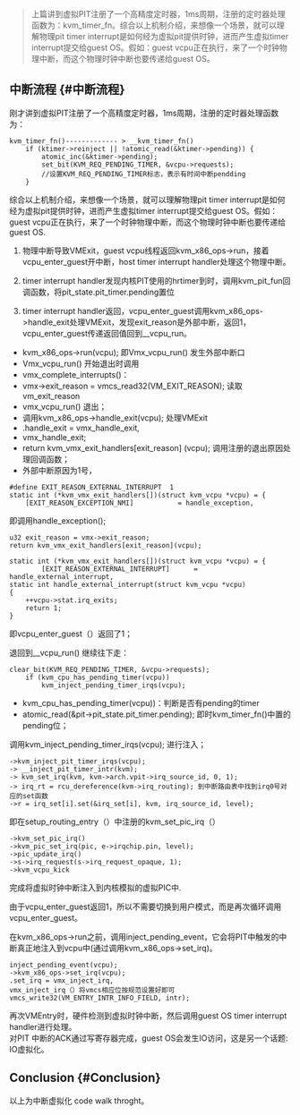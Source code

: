 > 上篇讲到虚拟PIT注册了一个高精度定时器，1ms周期，注册的定时器处理函数为：kvm\_timer\_fn。综合以上机制介绍，来想像一个场景，就可以理解物理pit timer interrupt是如何经为虚拟pit提供时钟，进而产生虚拟timer interrupt提交给guest OS。假如：guest vcpu正在执行，来了一个时钟物理中断，而这个物理时钟中断也要传递给guest OS。

## 中断流程 {#中断流程}

刚才讲到虚拟PIT注册了一个高精度定时器，1ms周期，注册的定时器处理函数为：  


```
kvm_timer_fn()------------- > __kvm_timer_fn()
	if (ktimer->reinject || !atomic_read(&ktimer->pending)) {
		atomic_inc(&ktimer->pending);
		set_bit(KVM_REQ_PENDING_TIMER, &vcpu->requests); 
		//设置KVM_REQ_PENDING_TIMER标志，表示有时间中断pendding
	}
```

综合以上机制介绍，来想像一个场景，就可以理解物理pit timer interrupt是如何经为虚拟pit提供时钟，进而产生虚拟timer interrupt提交给guest OS。假如：guest vcpu正在执行，来了一个时钟物理中断，而这个物理时钟中断也要传递给guest OS.

1. 物理中断导致VMExit，guest vcpu线程返回kvm\_x86\_ops-&gt;run，接着vcpu\_enter\_guest开中断，host timer interrupt handler处理这个物理中断。

2. timer interrupt handler发现内核PIT使用的hrtimer到时，调用kvm\_pit\_fun回调函数，将pit\_state.pit\_timer.pending置位

3. timer interrupt handler返回，vcpu\_enter\_guest调用kvm\_x86\_ops-&gt;handle\_exit处理VMExit，发现exit\_reason是外部中断，返回1，vcpu\_enter\_guest传递返回值回到\_\_vcpu\_run。

* kvm\_x86\_ops-&gt;run\(vcpu\); 即Vmx\_vcpu\_run\(\) 发生外部中断口
* Vmx\_vcpu\_run\(\) 开始退出时调用
* vmx\_complete\_interrupts\(\)：
* vmx-&gt;exit\_reason = vmcs\_read32\(VM\_EXIT\_REASON\); 读取vm\_exit\_reason
* vmx\_vcpu\_run\(\) 退出；
* 调用kvm\_x86\_ops-&gt;handle\_exit\(vcpu\); 处理VMExit
* .handle\_exit = vmx\_handle\_exit,
* vmx\_handle\_exit;
* return kvm\_vmx\_exit\_handlers\[exit\_reason\] \(vcpu\); 调用注册的退出原因处理回调函数；
* 外部中断原因为1号，

```
#define EXIT_REASON_EXTERNAL_INTERRUPT  1
static int (*kvm_vmx_exit_handlers[])(struct kvm_vcpu *vcpu) = {
	[EXIT_REASON_EXCEPTION_NMI]           = handle_exception,
```

即调用handle\_exception\(\);

```
u32 exit_reason = vmx->exit_reason;
return kvm_vmx_exit_handlers[exit_reason](vcpu);

static int (*kvm_vmx_exit_handlers[])(struct kvm_vcpu *vcpu) = {
		[EXIT_REASON_EXTERNAL_INTERRUPT]      = handle_external_interrupt,
static int handle_external_interrupt(struct kvm_vcpu *vcpu)
{
	++vcpu->stat.irq_exits;
	return 1;
}
```

即vcpu\_enter\_guest（）返回了1；

退回到\_\_vcpu\_run\(\) 继续往下走：

```
clear_bit(KVM_REQ_PENDING_TIMER, &vcpu->requests);
	if (kvm_cpu_has_pending_timer(vcpu))
		kvm_inject_pending_timer_irqs(vcpu);
```

* kvm\_cpu\_has\_pending\_timer\(vcpu\)\)：判断是否有pending的timer
* atomic\_read\(&pit-&gt;pit\_state.pit\_timer.pending\); 即时kvm\_timer\_fn\(\)中置的pending位；

调用kvm\_inject\_pending\_timer\_irqs\(vcpu\); 进行注入；  


```
->kvm_inject_pit_timer_irqs(vcpu);
-> __inject_pit_timer_intr(kvm);
-> kvm_set_irq(kvm, kvm->arch.vpit->irq_source_id, 0, 1);
-> irq_rt = rcu_dereference(kvm->irq_routing); 到中断路由表中找到irq0号对应的set函数
->r = irq_set[i].set(&irq_set[i], kvm, irq_source_id, level);
```

即在setup\_routing\_entry（）中注册的kvm\_set\_pic\_irq（）  


```
->kvm_set_pic_irq()
->kvm_pic_set_irq(pic, e->irqchip.pin, level);
->pic_update_irq() 
->s->irq_request(s->irq_request_opaque, 1);
->kvm_vcpu_kick
```

完成将虚拟时钟中断注入到内核模拟的虚拟PIC中.

由于vcpu\_enter\_guest返回1，所以不需要切换到用户模式，而是再次循环调用vcpu\_enter\_guest。

在kvm\_x86\_ops-&gt;run之前，调用inject\_pending\_event，它会将PIT中触发的中断真正地注入到vcpu中\(通过调用kvm\_x86\_ops-&gt;set\_irq\)。

```
inject_pending_event(vcpu);
->kvm_x86_ops->set_irq(vcpu);
.set_irq = vmx_inject_irq,
vmx_inject_irq（）将vmcs相应位按规范设置好即可
vmcs_write32(VM_ENTRY_INTR_INFO_FIELD, intr);
```

再次VMEntry时，硬件检测到虚拟时钟中断，然后调用guest OS timer interrupt handler进行处理。  
对PIT 中断的ACK通过写寄存器完成，guest OS会发生IO访问，这是另一个话题: IO虚拟化。

## Conclusion {#Conclusion}

以上为中断虚拟化 code walk throght。

